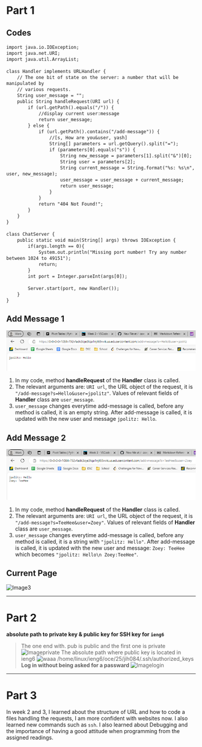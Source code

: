 # Part 1
## Codes
```
import java.io.IOException;
import java.net.URI;
import java.util.ArrayList;

class Handler implements URLHandler {
    // The one bit of state on the server: a number that will be manipulated by
    // various requests.
    String user_message = "";
    public String handleRequest(URI url) {
        if (url.getPath().equals("/")) {
            //display current user:message
            return user_message;
        } else {
            if (url.getPath().contains("/add-message")) {
                //[s, How are you&user, yash]
                String[] parameters = url.getQuery().split("=");
                if (parameters[0].equals("s")) {
                    String new_message = parameters[1].split("&")[0];
                    String user = parameters[2];
                    String current_message = String.format("%s: %s\n", user, new_message);
                    user_message = user_message + current_message;
                    return user_message;
                }
            }
            return "404 Not Found!";
        }
    }
}

class ChatServer {
    public static void main(String[] args) throws IOException {
        if(args.length == 0){
            System.out.println("Missing port number! Try any number between 1024 to 49151");
            return;
        }
        int port = Integer.parseInt(args[0]);

        Server.start(port, new Handler());
    }
}
```
## Add Message 1
 <img src="lab2sc1.png" width="800" />

 
1) In my code, method **handleRequest** of the **Handler** class is called.
2) The relevant arguments are: ```URI url```, the URL object of the request, it is ```"/add-message?s=Hello&user=jpolitz"```. Values of relevant fields of **Handler** class are ```user_message```.
3) ```user_message``` changes everytime add-message is called, before any method is called, it is an empty string. After add-message is called, it is updated with the new user and message ```jpolitz: Hello```.


 
## Add Message 2
<img src="lab2sc2.png" width="800" />


1) In my code, method **handleRequest** of the **Handler** class is called.
2) The relevant arguments are: ```URI url```, the URL object of the request, it is ```"/add-message?s=TeeHee&user=Zoey"```. Values of relevant fields of **Handler** class are ```user_message```.
3) ```user_message``` changes everytime add-message is called, before any method is called, it is a string with ```"jpolitz: Hello"```. After add-message is called, it is updated with the new user and message:
```Zoey: TeeHee``` which becomes ```"jpolitz: Hello\n Zoey:TeeHee"```.

## Current Page
![Image3](lab2sc3.png)


---

# Part 2
**absolute path to private key & public key for SSH key for ```ieng6```**
> The one end with. pub is public and the first one is private
![Imageprivate](lab2private.png)
> The absolute path where public key is located in ieng6
![waaa](lab2revise.png)
/home/linux/ieng6/oce/25/jih084/.ssh/authorized_keys
**Log in without being asked for a passward**
![Imagelogin](lab2login.png)

---

# Part 3

In week 2 and 3, I learned about the structure of URL and how to code a files handling the requests, I am more confident with websites now. I also learned new commands such as ```ssh```. I also learned about Debugging and the importance of having a good attitude when programming from the assigned readings. 
